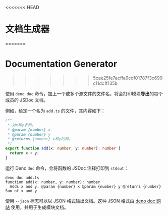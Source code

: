 <<<<<<< HEAD
# 文档生成器
=======
# Documentation Generator
>>>>>>> 5cae25fe7acffa9cdf01787f3c699c11dc1f135b

使用 `deno doc`
命令，加上一个或多个源文件的文件名，将会打印模块**导出**的每个成员的 JSDoc
文档。

例如，给定一个名为 `add.ts` 的文件，其内容如下：

```ts
/**
 * 对x和y求和。
 * @param {number} x
 * @param {number} y
 * @returns {number} x和y的和。
 */
export function add(x: number, y: number): number {
  return x + y;
}
```

运行 Deno `doc` 命令，会将函数的 JSDoc 注释打印到 `stdout`：

```shell
deno doc add.ts
function add(x: number, y: number): number
  Adds x and y. @param {number} x @param {number} y @returns {number} Sum of x and y
```

使用 `--json` 标志可以以 JSON 格式输出文档。这种 JSON 格式由
[deno doc 网站](https://github.com/denoland/docland) 使用，并用于生成模块文档。
